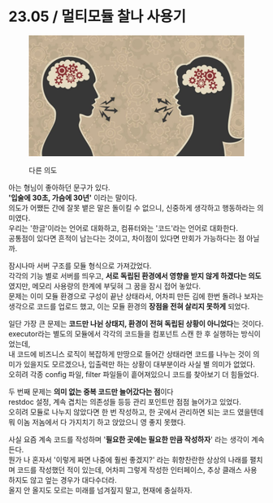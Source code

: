 # 23.05 / 멀티모듈 찰나 사용기

<figure><img src="../.gitbook/assets/image (1) (1) (1) (1) (1).png" alt=""><figcaption><p>다른 의도</p></figcaption></figure>

&#x20;아는 형님이 좋아하던 문구가 있다.\
**'입술에 30초, 가슴에 30년'** 이라는 말이다.\
의도가 어쨌든 간에 잘못 뱉은 말은 돌이킬 수 없으니, 신중하게 생각하고 행동하라는 의미였다.\
우리는 '한글'이라는 언어로 대화하고, 컴퓨터와는 '코드'라는 언어로 대화한다.\
공통점이 있다면 흔적이 남는다는 것이고, 차이점이 있다면 만회가 가능하다는 점 아닐까.

&#x20;잠시나마 서버 구조를 모듈 형식으로 가져갔었다.\
각각의 기능 별로 서버를 띄우고, **서로 독립된 환경에서 영향을 받지 않게 하겠다는 의도**였지만, 메모리  사용량의 한계에 부딪혀 그 꿈을 잠시 접어 놓았다.\
문제는 이미 모듈 환경으로 구성이 끝난 상태라서, 어차피 만든 김에 한번 돌려나 보자는 생각으로 코드를 업로드 했고, 이는 모듈 환경의 **장점을 전혀 살리지 못하게** 되었다.

&#x20;일단 가장 큰 문제는 **코드만 나뉜 상태지, 환경이 전혀 독립된 상황이 아니었다**는 것이다.\
executor라는 별도의 모듈에서 각각의 코드들을 컴포넌트 스캔 한 후 실행하는 방식이었는데, \
내 코드에 비즈니스 로직이 복잡하게 만땅으로 들어간 상태라면 코드를 나누는 것이 의미가 있을지도 모르겠으나, 입출력만 하는 상황이 대부분이라 사실 별 의미가 없었다.\
오히려 각종 config 파일, filter 파일들이 흩어져있으니 코드를 찾아보기 더 힘들었다.

&#x20;두 번째 문제는 **의미 없는 중복 코드만 늘어갔다는 점**이다\
restdoc 설정, 계속 겹치는 의존성들 등등 관리 포인트만 점점 늘어가고 있었다.\
오히려 모듈로 나누지 않았다면 한 번 작성하고, 한 곳에서 관리하면 되는 코드 였을텐데 뭐 이놈 저놈에서 다 가지치기 하고 앉았으니 영 좋지 못했다.

&#x20;사실 요즘 계속 코드를 작성하며 '**필요한 곳에는 필요한 만큼 작성하자**' 라는 생각이 계속 든다.\
뭔가 나 혼자서 '이렇게 짜면 나중에 훨씬 좋겠지?' 라는 휘향찬란한 상상의 나래를 펼치며 코드를 작성했던 적이 있는데, 어차피 그렇게 작성한 인터페이스, 추상 클래스 사용 하지도 않고 엎는 경우가 대다수더라.\
올지 안 올지도 모르는 미래를 넘겨짚지 말고, 현재에 충실하자.
